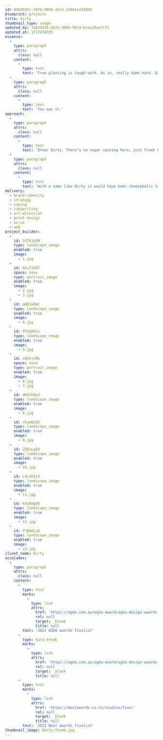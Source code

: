 ```yaml
---
id: 84b80d5c-f8fb-480b-a5cb-1d481e235958
blueprint: projects
title: Dirty
thumbnail_type: image
updated_by: fab35636-b62d-400b-90c0-bcea30ae7cf1
updated_at: 1717478705
essence:
  -
    type: paragraph
    attrs:
      class: null
    content:
      -
        type: text
        text: 'Tree planting is tough work. As in, really damn hard. Days are back-breakingly long, the mud and sweat are as real as it gets, and you’re generally seen as the lowest form of life when it comes to construction site hierarchy. And therein lies the challenge - how do you craft an identity for a company that does truly shitty work? '
  -
    type: paragraph
    attrs:
      class: null
    content:
      -
        type: text
        text: 'You own it.'
approach:
  -
    type: paragraph
    attrs:
      class: null
    content:
      -
        type: text
        text: 'Enter Dirty. There’s no sugar coating here, just frank honesty about the realities of the gig and the financial and cultural benefits if you do indeed decide to embrace the role. Sure this is manual labour at it’s worst, but the people around you are what keep you coming back for more. They’re a team that wear their lowly status proudly like a badge of honour.'
  -
    type: paragraph
    attrs:
      class: null
    content:
      -
        type: text
        text: 'With a name like Dirty it would have been cheeseballs to take the visual direction too literally. Instead we created the perfect paradox. A clean slate ready to be fucked with. A minimal, type-driven identity that would let the copy demand maximum attention. Intentionally abrupt, it acts as a filter for hiring tough candidates, and a refreshing breath of honesty for potential clients.'
delivery:
  - brand-identity
  - strategy
  - naming
  - copywriting
  - art-direction
  - print-design
  - ui-ux
  - web
project_builder:
  -
    id: 56TkJzDM
    type: landscape_image
    enabled: true
    image:
      - 1.jpg
  -
    id: 9CLT1URT
    space: none
    type: portrait_image
    enabled: true
    image:
      - 2.jpg
      - 3.jpg
  -
    id: qWD1w5Wc
    type: landscape_image
    enabled: true
    image:
      - 4.jpg
  -
    id: 9TVgHhCv
    type: landscape_image
    enabled: true
    image:
      - 5.jpg
  -
    id: xNXeliMp
    space: none
    type: portrait_image
    enabled: true
    image:
      - 6.jpg
      - 7.jpg
  -
    id: aW31hUp3
    type: landscape_image
    enabled: true
    image:
      - 8.jpg
  -
    id: skawQuEE
    type: landscape_image
    enabled: true
    image:
      - 9.jpg
  -
    id: ZbDiLpB3
    type: landscape_image
    enabled: true
    image:
      - 10.jpg
  -
    id: LdLXE4z2
    type: landscape_image
    enabled: true
    image:
      - 11.jpg
  -
    id: kXsE6gVb
    type: landscape_image
    enabled: true
    image:
      - 12.jpg
  -
    id: FYBA0luD
    type: landscape_image
    enabled: true
    image:
      - 13.jpg
client_name: Dirty
accolades:
  -
    type: paragraph
    attrs:
      class: null
    content:
      -
        type: text
        marks:
          -
            type: link
            attrs:
              href: 'https://agda.com.au/agda-award/agda-design-awards-2022/finalist/Brand-and-Identity/96365'
              rel: null
              target: _blank
              title: null
        text: '2022 AGDA awards finalist'
      -
        type: hard_break
        marks:
          -
            type: link
            attrs:
              href: 'https://agda.com.au/agda-award/agda-design-awards-2022/finalist/Brand-and-Identity/96365'
              rel: null
              target: _blank
              title: null
      -
        type: text
        marks:
          -
            type: link
            attrs:
              href: 'https://bestawards.co.nz/studios/fine/'
              rel: null
              target: _blank
              title: null
        text: '2022 Best awards finalist'
thumbnail_image: dorty-thumb.jpg
---
```

